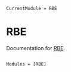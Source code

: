 ```@meta
CurrentModule = RBE
```

# RBE

Documentation for [RBE](https://github.com/shiyibai5315/RBE.jl).

```@index
```

```@autodocs
Modules = [RBE]
```
